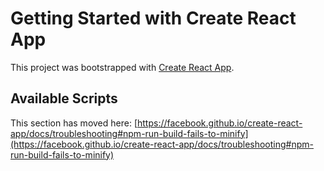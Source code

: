 # Getting Started with Create React App

This project was bootstrapped with [Create React App](https://github.com/facebook/create-react-app).

## Available Scripts



This section has moved here: [https://facebook.github.io/create-react-app/docs/troubleshooting#npm-run-build-fails-to-minify](https://facebook.github.io/create-react-app/docs/troubleshooting#npm-run-build-fails-to-minify)
